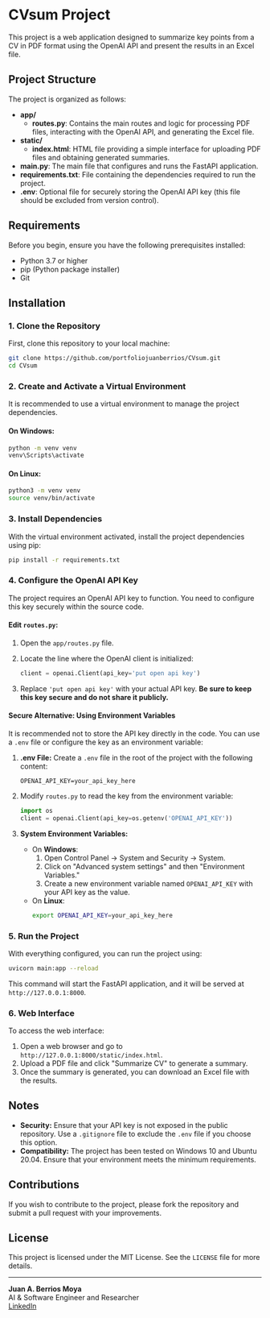 
# CVsum Project

This project is a web application designed to summarize key points from a CV in PDF format using the OpenAI API and present the results in an Excel file.

## Project Structure

The project is organized as follows:

- **app/**
  - **routes.py**: Contains the main routes and logic for processing PDF files, interacting with the OpenAI API, and generating the Excel file.
- **static/**
  - **index.html**: HTML file providing a simple interface for uploading PDF files and obtaining generated summaries.
- **main.py**: The main file that configures and runs the FastAPI application.
- **requirements.txt**: File containing the dependencies required to run the project.
- **.env**: Optional file for securely storing the OpenAI API key (this file should be excluded from version control).

## Requirements

Before you begin, ensure you have the following prerequisites installed:

- Python 3.7 or higher
- pip (Python package installer)
- Git

## Installation

### 1. Clone the Repository

First, clone this repository to your local machine:

```bash
git clone https://github.com/portfoliojuanberrios/CVsum.git
cd CVsum
```

### 2. Create and Activate a Virtual Environment

It is recommended to use a virtual environment to manage the project dependencies.

#### On Windows:

```bash
python -m venv venv
venv\Scripts\activate
```

#### On Linux:

```bash
python3 -m venv venv
source venv/bin/activate
```

### 3. Install Dependencies

With the virtual environment activated, install the project dependencies using pip:

```bash
pip install -r requirements.txt
```

### 4. Configure the OpenAI API Key

The project requires an OpenAI API key to function. You need to configure this key securely within the source code.

#### Edit `routes.py`:

1. Open the `app/routes.py` file.
2. Locate the line where the OpenAI client is initialized:

    ```python
    client = openai.Client(api_key='put open api key')
    ```

3. Replace `'put open api key'` with your actual API key. **Be sure to keep this key secure and do not share it publicly.**

#### Secure Alternative: Using Environment Variables

It is recommended not to store the API key directly in the code. You can use a `.env` file or configure the key as an environment variable:

1. **.env File:** Create a `.env` file in the root of the project with the following content:

    ```plaintext
    OPENAI_API_KEY=your_api_key_here
    ```

2. Modify `routes.py` to read the key from the environment variable:

    ```python
    import os
    client = openai.Client(api_key=os.getenv('OPENAI_API_KEY'))
    ```

3. **System Environment Variables:**
   - On **Windows**: 
     1. Open Control Panel -> System and Security -> System.
     2. Click on "Advanced system settings" and then "Environment Variables."
     3. Create a new environment variable named `OPENAI_API_KEY` with your API key as the value.
   - On **Linux**:
     ```bash
     export OPENAI_API_KEY=your_api_key_here
     ```

### 5. Run the Project

With everything configured, you can run the project using:

```bash
uvicorn main:app --reload
```

This command will start the FastAPI application, and it will be served at `http://127.0.0.1:8000`.

### 6. Web Interface

To access the web interface:

1. Open a web browser and go to `http://127.0.0.1:8000/static/index.html`.
2. Upload a PDF file and click "Summarize CV" to generate a summary.
3. Once the summary is generated, you can download an Excel file with the results.

## Notes

- **Security:** Ensure that your API key is not exposed in the public repository. Use a `.gitignore` file to exclude the `.env` file if you choose this option.
- **Compatibility:** The project has been tested on Windows 10 and Ubuntu 20.04. Ensure that your environment meets the minimum requirements.

## Contributions

If you wish to contribute to the project, please fork the repository and submit a pull request with your improvements.

## License

This project is licensed under the MIT License. See the `LICENSE` file for more details.

---

**Juan A. Berrios Moya**  
AI & Software Engineer and Researcher  
[LinkedIn](https://www.linkedin.com/in/juan-berrios-moya/)
